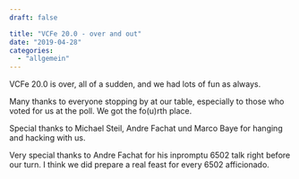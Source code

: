 ```yaml
---
draft: false

title: "VCFe 20.0 - over and out"
date: "2019-04-28"
categories: 
  - "allgemein"
---
```


VCFe 20.0 is over, all of a sudden, and we had lots of fun as always.

Many thanks to everyone stopping by at our table, especially to those who voted for us at the poll. We got the fo(u)rth place.

Special thanks to Michael Steil, Andre Fachat und Marco Baye for hanging and hacking with us.

Very special thanks to Andre Fachat for his inpromptu 6502 talk right before our turn. I think we did prepare a real feast for every 6502 afficionado.
